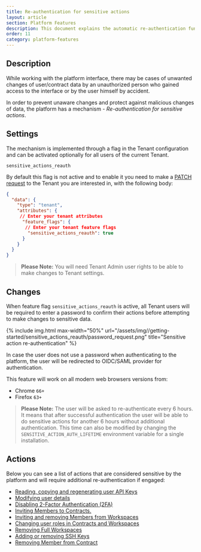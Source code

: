 ```yaml
---
title: Re-authentication for sensitive actions
layout: article
section: Platform Features
description: This document explains the automatic re-authentication function.
order: 11
category: platform-features
---
```


## Description 

While working with the platform interface, there may be cases of unwanted changes of user/contract data by an unauthorized person who gained access to the interface or by the user himself by accident. 

In order to prevent unaware changes and protect against malicious changes of data, the platform has a mechanism - *Re-authentication for sensitive actions*.

## Settings

The mechanism is implemented through a flag in the Tenant configuration and can be activated optionally for all users of the current Tenant.

`sensitive_actions_reauth`

By default this flag is not active and to enable it you need to make a [PATCH request]({{site.data.tenant.apiDocsUri}}/v2#/tenants/patch_tenants__tenant_id_) to the Tenant you are interested in, with the following body:
```json
{
  "data": {
    "type": "tenant",
    "attributes": {
     // Enter your tenant attributes
      "feature_flags": {
       // Enter your tenant feature flags
        "sensitive_actions_reauth": true
      }
    }
  }
}
```

> **Please Note:** You will need Tenant Admin user rights to be able to make changes to Tenant settings.

## Changes

When feature flag `sensitive_actions_reauth` is active, all Tenant users will be required to enter a password to confirm their actions before attempting to make changes to sensitive data.

{% include img.html max-width="50%" url="/assets/img//getting-started/sensitive_actions_reauth/password_request.png" title="Sensitive action re-authentication" %}

In case the user does not use a password when authenticating to the platform, the user will be redirected to OIDC/SAML provider for authentication.

This feature will work on all modern web browsers versions from:
* Chrome `66+`
* Firefox `63+`

> **Please Note:** The user will be asked to re-authenticate every 6 hours. It means that after successful authentication the user will be able to do sensitive actions for another 6 hours without additional authentication. This time can also be modified by changing the `SENSITIVE_ACTION_AUTH_LIFETIME` environment variable for a single installation.

## Actions

Below you can see a list of actions that are considered sensitive by the platform and will require additional re-authentication if engaged:

- [Reading, copying and regenerating user API Keys](/getting-started/user-profile-information.html#manage-your-api-key)
- [Modifying user details](/getting-started/user-profile-information.html#edit-your-profile)
- [Disabling 2-Factor Authentication (2FA)](/getting-started/user-profile-information.html#two-factor-authentication)
- [Inviting Members to Contracts.](/guides/managing-contracts.html#editing-contract-memberships)
- [Inviting and removing Members from Workspaces](/guides/managing-workspaces.html#workspace-members) 
- [Changing user roles in Contracts and Workspaces](/guides/managing-user-roles-in-a-tenant.html#setting-user-roles-in-workspace)
- [Removing Full Workspaces](/getting-started/contracts-and-workspaces.html#workspaces)
- [Adding or removing SSH Keys](/getting-started/user-profile-information.html#identity-keys)
- [Removing Member from Contract](/guides/managing-user-roles-in-a-tenant.html#setting-user-roles-in-workspace)
